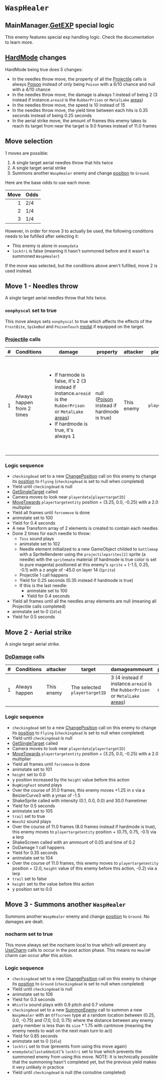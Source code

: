 # `WaspHealer`

## MainManager.[GetEXP](../../../TextAsset%20Data/Enemies%20data.md#exp-logic) special logic
This enemy features special exp handling logic. Check the documentation to learn more.

## [HardMode](../../Damage%20pipeline/HardMode.md) changes
HardMode being true does 5 changes:

- In the needles throw move, the property of all the [Projectile](../../Damage%20pipeline/Projectile.md) calls is always [Poison](../../Damage%20pipeline/AttackProperty.md) instead of only being `Poison` with a 6/10 chance and null with a 4/10 chance
- In the needles throw move, the damage is always 1 instead of being 2 (3 instead if instance.`areaid` is the `RubberPrison` or `MetalLake` [areas](../../../Enums%20and%20IDs/librarystuff/Areas.md))
- In the needles throw move, the speed is 10 instead of 15
- In the needles throw move, the yield time between each hits is 0.35 seconds instead of being 0.25 seconds
- In the aerial strike move, the amount of frames this enemy takes to reach its target from near the target is 9.0 frames instead of 11.0 frames

## Move selection
1 moves are possible:

1. A single target aerial needles throw that hits twice
2. A single target aerial strike
3. Summons another `WaspHealer` enemy and change [position](../../Actors%20states/BattlePosition.md) to `Ground`.

Here are the base odds to use each move:

|Move|Odds|
|---:|----|
|1|2/4|
|2|1/4|
|3|1/4|

However, in order for move 3 to actually be used, the following conditions needs to be fufilled after selecting it:

- This enemy is alone in `enemydata`
- `locktri` is false (meaning it hasn't summoned before and it wasn't a summoned `WaspHealer`)

If the move was selected, but the conditions above aren't fufilled, move 2 is used instead.

## Move 1 - Needles throw
A single target aerial needles throw that hits twice.

### `nonphyscal` set to true
This move always sets `nonphyscal` to true which affects the effects of the `FrostBite`, `SpikeBod` and `PoisonTouch` [medal](../Enums%20and%20IDs/Medal.md) if equipped on the target.

### [Projectile](../../Damage%20pipeline/Projectile.md) calls

|#|Conditions|damage|property|attacker|playertarget|obj|speed|height|extraargs|destroyparticle|audioonhit|audiomoving|spin|nosound|
|-:|---------|------|--------|--------|-----------|---|-----|------|---------|--------------|----------|-----------|----|------|
|1|Always happen from 2 times|<ul><li>If harmode is false, it's 2 (3 instead if instance.`areaid` is the `RubberPrison` or `MetalLake` [areas](../../../Enums%20and%20IDs/librarystuff/Areas.md))</li><li>If hardmode is true, it's always 1</li></ul>|null ([Poison](../../Damage%20pipeline/AttackProperty.md) instead if hardmode is true)|This enemy|`playertargetID`|A new GameObject childed to `battlemap` with a SpriteRenderer using the `projectilepsrites[2]` sprite (a needle) with the `spritemate` material (if hardmode is true color is set to pure magenta) positioned at this enemy's `sprite` + (-1.5, 0.25, -0.1) with a z angle of -45.0 on layer 14 (`Sprite`)|15 (10 if hardmode is true)|0.0|null|null|null|null|Vector3.zero|false|

### Logic sequence

- `checkingdead` set to a new [ChangePosition](../ChangePosition.md) call on this enemy to change its [position](../../Actors%20states/BattlePosition.md) to `Flying` (`checkingdead` is set to null when completed)
- Yield until `checkingdead` is null
- [GetSingleTarget](../../Actors%20states/Targetting/GetRandomAvaliablePlayer.md#getsingletarget) called
- Camera moves to look near `playerdata[playertargetID]`
- [MoveTowards](../../../Entities/EntityControl/EntityControl%20Methods.md#movetowards) `playertargetentity` position + (3.25, 0.0, -0.25) with a 2.0 multiplier
- Yield all frames until `forcemove` is done
- animstate set to 100
- Yield for 0.4 seconds
- A new Transform array of 2 elements is created to contain each needles
- Done 2 times for each needle to throw:
    - `Toss` sound plays
    - animstate set to 102
    - Needle element initialized to a new GameObject childed to `battlemap` with a SpriteRenderer using the `projectilepsrites[2]` sprite (a needle) with the `spritemate` material (if hardmode is true color is set to pure magenta) positioned at this enemy's `sprite` + (-1.5, 0.25, -0.1) with a z angle of -45.0 on layer 14 (`Sprite`)
    - Projectile 1 call happens
    - Yield for 0.25 seconds (0.35 instead if hardmode is true)
    - If this is the last needle:
        - animstate set to 100
        - Yield for 0.4 seconds
- Yield all frames until all the needles array elements are null (meaning all Projectile calls completed)
- animstate set to 0 (`Idle`)
- Yield for 0.5 seconds

## Move 2 - Aerial strike
A single target aerial strike.

### [DoDamage](../../Damage%20pipeline/DoDamage.md) calls

|#|Conditions|attacker|target|damageammount|property|overrides|block|
|-:|---|---|---|---|---|---|---|
|1|Always happen|This enemy|The selected `playertargetID`|3 (4 instead if instance.`areaid` is the `RubberPrison` or `MetalLake` [areas](../../../Enums%20and%20IDs/librarystuff/Areas.md))|null|null|`commandsuccess`|

### Logic sequence

- `checkingdead` set to a new [ChangePosition](../ChangePosition.md) call on this enemy to change its [position](../../Actors%20states/BattlePosition.md) to `Flying` (`checkingdead` is set to null when completed)
- Yield until `checkingdead` is null
- [GetSingleTarget](../../Actors%20states/Targetting/GetRandomAvaliablePlayer.md#getsingletarget) called
- Camera moves to look near `playerdata[playertargetID]`
- [MoveTowards](../../../Entities/EntityControl/EntityControl%20Methods.md#movetowards) `playertargetentity` position + (3.25, 0.0, -0.25) with a 2.0 multiplier
- Yield all frames until `forcemove` is done
- animstate set to 101
- `height` set to 0.0
- y position increased by the `height` value before this action
- `BugWingFast` sound plays
- Over the course of 31.0 frames, this enemy moves +1.25 in x via a BeizierCurve3 with a ymax of -1.5
- ShakeSprite called with intensity (0.1, 0.0, 0.0) and 30.0 frametimer
- Yield for 0.5 seconds
- animstate set to 105
- `trail` set to true
- `Woosh2` sound plays
- Over the course of 11.0 frames (8.0 frames instead if hardmode is true), this enemy moves to `playertargetentity` position + (0.75, 0.75, -0.1) via a lerp
- ShakeScreen called with an ammount of 0.05 and time of 0.2
- DoDamage 1 call happens
- Yield for 0.35 seconds
- animstate set to 104
- Over the course of 11.0 frames, this enemy moves to `playertargetentity` position + (2.0, `height` value of this enemy before this action, -0.2) via a lerp
- `trail` set to false
- `height` set to the value before this action
- y position set to 0.0

## Move 3 - Summons another `WaspHealer`
Summons another `WaspHealer` enemy and change [position](../../Actors%20states/BattlePosition.md) to `Ground`. No damages are dealt.

### nocharm set to true
This move always set the nocharm local to true which will prevent any [UseCharm](../../Battle%20flow/UseCharm.md) calls to occur in the post action phase. This means no `HealHP` charm can occur after this action.

### Logic sequence

- `checkingdead` set to a new [ChangePosition](../ChangePosition.md) call on this enemy to change its [position](../../Actors%20states/BattlePosition.md) to `Ground` (`checkingdead` is set to null when completed)
- Yield until `checkingdead` is null
- animstate set to 106
- Yield for 0.3 seconds
- `Whistle` sound plays with 0.9 pitch and 0.7 volume
- `checkingdead` set to a new [SummonEnemy](../../Actors%20states/Enemy%20party%20members/SummonEnemy.md) call to summon a new `WaspHealer` with an `Offscreen` type at a random location between (0.25, 0.0, -0.75) and (7.0, 0.0, 0.75) where the distance between any enemy party member is less than its `size` * 1.75 with cantmove (meaning the enemy needs to wait on the next main turn to act)
- Yield for 0.85 seconds
- animstate set to 0 (`Idle`)
- `locktri` set to true (prevents from using this move again)
- `enemydata[lastaddedid]`'s `locktri` set to true which prevents the summoned enemy from using this move. NOTE: It is technically possible that the summoning hasn't completed yet, but the previous yield makes it very unlikely in practice
- Yield until `checkingdead` is null (the coroutine completed)
